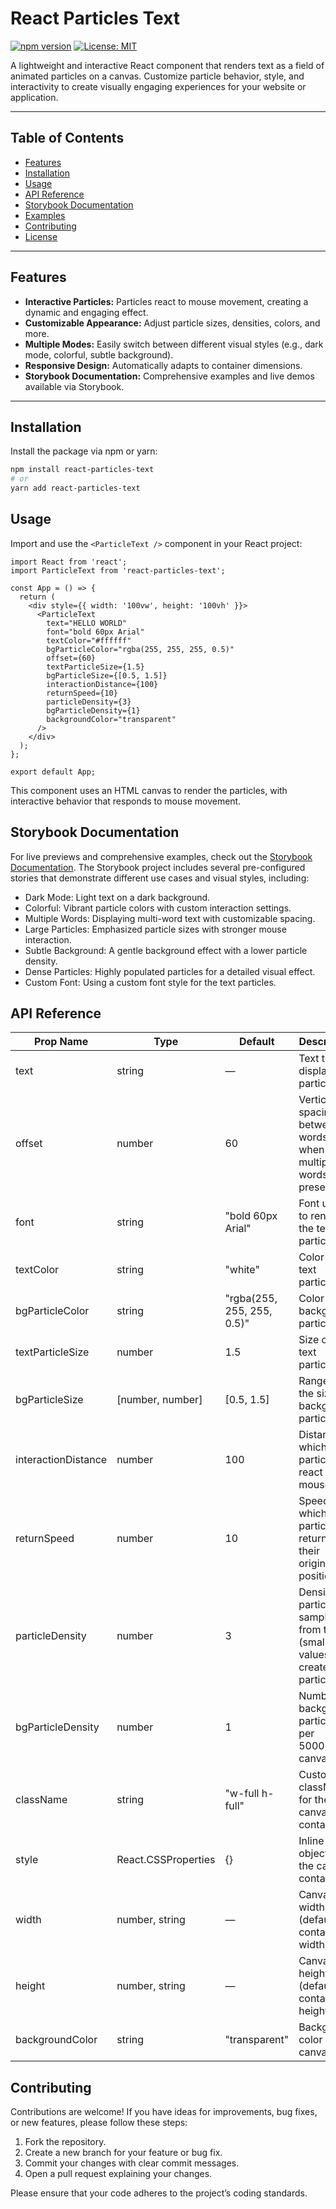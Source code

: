 # React Particles Text

[![npm version](https://img.shields.io/npm/v/react-particles-text.svg)](https://www.npmjs.com/package/react-particles-text)
[![License: MIT](https://img.shields.io/badge/License-MIT-yellow.svg)](LICENSE)

A lightweight and interactive React component that renders text as a field of animated particles on a canvas. Customize particle behavior, style, and interactivity to create visually engaging experiences for your website or application.

---

## Table of Contents

- [Features](#features)
- [Installation](#installation)
- [Usage](#usage)
- [API Reference](#api-reference)
- [Storybook Documentation](#storybook-documentation)
- [Examples](#examples)
- [Contributing](#contributing)
- [License](#license)

---

## Features

- **Interactive Particles:** Particles react to mouse movement, creating a dynamic and engaging effect.
- **Customizable Appearance:** Adjust particle sizes, densities, colors, and more.
- **Multiple Modes:** Easily switch between different visual styles (e.g., dark mode, colorful, subtle background).
- **Responsive Design:** Automatically adapts to container dimensions.
- **Storybook Documentation:** Comprehensive examples and live demos available via Storybook.

---

## Installation

Install the package via npm or yarn:

```bash
npm install react-particles-text
# or
yarn add react-particles-text
```

## Usage

Import and use the ```<ParticleText />``` component in your React project:

```JSX
import React from 'react';
import ParticleText from 'react-particles-text';

const App = () => {
  return (
    <div style={{ width: '100vw', height: '100vh' }}>
      <ParticleText
        text="HELLO WORLD"
        font="bold 60px Arial"
        textColor="#ffffff"
        bgParticleColor="rgba(255, 255, 255, 0.5)"
        offset={60}
        textParticleSize={1.5}
        bgParticleSize={[0.5, 1.5]}
        interactionDistance={100}
        returnSpeed={10}
        particleDensity={3}
        bgParticleDensity={1}
        backgroundColor="transparent"
      />
    </div>
  );
};

export default App;
```

This component uses an HTML canvas to render the particles, with interactive behavior that responds to mouse movement.

## Storybook Documentation

For live previews and comprehensive examples, check out the [Storybook Documentation](https://react-particles-text.vercel.app/?path=/story/components-particletext--dark-mode). The Storybook project includes several pre-configured stories that demonstrate different use cases and visual styles, including:

- Dark Mode: Light text on a dark background.
- Colorful: Vibrant particle colors with custom interaction settings.
- Multiple Words: Displaying multi-word text with customizable spacing.
- Large Particles: Emphasized particle sizes with stronger mouse interaction.
- Subtle Background: A gentle background effect with a lower particle density.
- Dense Particles: Highly populated particles for a detailed visual effect.
- Custom Font: Using a custom font style for the text particles.

## API Reference

| Prop Name           | Type                | Default                      | Description                                                                    |
|---------------------|---------------------|------------------------------|--------------------------------------------------------------------------------|
| text                | string              | —	                           | Text to display as particles.                                                  |
| offset              | number              | 60	                       | Vertical spacing between words when multiple words are present.                |
| font                | string              | "bold 60px Arial"	           | Font used to render the text particles.                                        |
| textColor           | string              | "white"                      | Color of the text particles.                                                   |
| bgParticleColor     | string              | "rgba(255, 255, 255, 0.5)" | Color of the background particles.                                             |
| textParticleSize    | number              | 1.5	                       | Size of the text particles.                                                    |
| bgParticleSize      | [number, number]    | [0.5, 1.5]	               | Range for the size of background particles.                                    |
| interactionDistance | number              | 100                          | Distance at which particles react to the mouse.                                |
| returnSpeed         | number              | 10	                       | Speed at which particles return to their original position.                    |
| particleDensity     | number              | 3	                           | Density of particles sampled from text (smaller values create more particles). |
| bgParticleDensity   | number              | 1	                           | Number of background particles per 5000px² of canvas.                          |
| className           | string              | "w-full h-full"              | Custom className for the canvas container.                                     |
| style               | React.CSSProperties | {}	                       | Inline style object for the canvas container.                                  |
| width               | number, string      | —	                           | Canvas width (defaults to container width).                                    |
| height              | number, string      | —	                           | Canvas height (defaults to container height).                                  |
| backgroundColor     | string              | "transparent"	               | Background color of the canvas.                                                |


## Contributing

Contributions are welcome! If you have ideas for improvements, bug fixes, or new features, please follow these steps:

1. Fork the repository.
2. Create a new branch for your feature or bug fix.
3. Commit your changes with clear commit messages.
4. Open a pull request explaining your changes.

Please ensure that your code adheres to the project’s coding standards.
